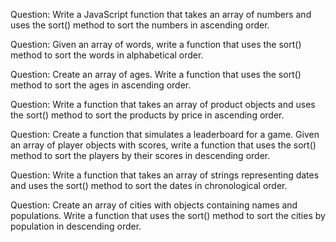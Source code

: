 Question: Write a JavaScript function that takes an array of numbers and uses the sort() method to sort the numbers in ascending order.

Question: Given an array of words, write a function that uses the sort() method to sort the words in alphabetical order.

Question: Create an array of ages. Write a function that uses the sort() method to sort the ages in ascending order.

Question: Write a function that takes an array of product objects and uses the sort() method to sort the products by price in ascending order.

Question: Create a function that simulates a leaderboard for a game. Given an array of player objects with scores, write a function that uses the sort() method to sort the players by their scores in descending order.

Question: Write a function that takes an array of strings representing dates and uses the sort() method to sort the dates in chronological order.

Question: Create an array of cities with objects containing names and populations. Write a function that uses the sort() method to sort the cities by population in descending order.

